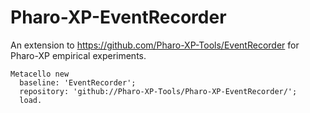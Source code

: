 # Pharo-XP-EventRecorder
An extension to https://github.com/Pharo-XP-Tools/EventRecorder for Pharo-XP empirical experiments.

```Smalltalk
Metacello new 
  baseline: 'EventRecorder'; 
  repository: 'github://Pharo-XP-Tools/Pharo-XP-EventRecorder/';
  load.
```
